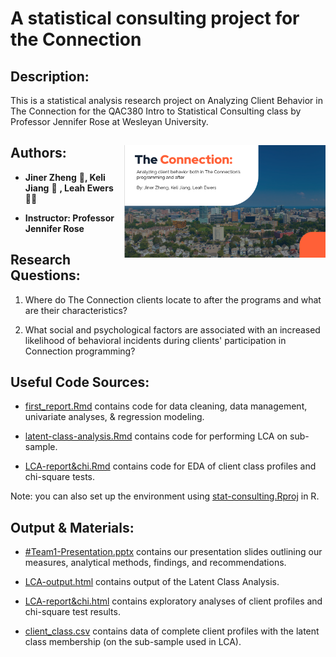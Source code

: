 # A statistical consulting project for the Connection

## Description:

This is a statistical analysis research project on Analyzing Client Behavior in The Connection for the QAC380 Intro to Statistical Consulting class by Professor Jennifer Rose at Wesleyan University. 

## Authors:<img src="connection.png" align="right" height="180"/>

-   **Jiner Zheng** :baby_chick:**, Keli Jiang** :otter: **, Leah Ewers** :woman_cartwheeling:

-   **Instructor: Professor Jennifer Rose**

## Research Questions:

1.  Where do The Connection clients locate to after the programs and what are their characteristics?

2.  What social and psychological factors are associated with an increased likelihood of behavioral incidents during clients' participation in Connection programming?

## Useful Code Sources:

-   [first_report.Rmd](https://github.com/Cyanjiner/stat-consulting/blob/main/first_report.Rmd) contains code for data cleaning, data management, univariate analyses, & regression modeling.

-   [latent-class-analysis.Rmd](https://github.com/Cyanjiner/stat-consulting/blob/main/latent-class-analysis.Rmd) contains code for performing LCA on sub-sample.

-   [LCA-report&chi.Rmd](https://github.com/Cyanjiner/stat-consulting/blob/main/LCA-report&chi.Rmd) contains code for EDA of client class profiles and chi-square tests.

Note: you can also set up the environment using [stat-consulting.Rproj](https://github.com/Cyanjiner/stat-consulting/blob/main/stat-consulting.Rproj) in R.

## Output & Materials:

-   [#Team1-Presentation.pptx](https://github.com/Cyanjiner/stat-consulting/blob/main/%23Team1-Presentation.pptx) contains our presentation slides outlining our measures, analytical methods, findings, and recommendations.

-   [LCA-output.html](https://github.com/Cyanjiner/stat-consulting/blob/main/LCA-output.html) contains output of the Latent Class Analysis.

-   [LCA-report&chi.html](https://github.com/Cyanjiner/stat-consulting/blob/main/LCA-report-chi.html) contains exploratory analyses of client profiles and chi-square test results.

-   [client_class.csv](https://github.com/Cyanjiner/stat-consulting/blob/main/client_class.csv) contains data of complete client profiles with the latent class membership (on the sub-sample used in LCA).
